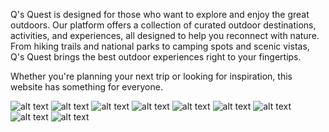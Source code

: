 Q's Quest is designed for those who want to explore and enjoy the great outdoors. Our platform offers a collection of curated outdoor destinations, activities, and experiences, all designed to help you reconnect with nature. From hiking trails and national parks to camping spots and scenic vistas, Q's Quest brings the best outdoor experiences right to your fingertips.

Whether you're planning your next trip or looking for inspiration, this website has something for everyone.


![alt text](<my_images/readme_img2/Screenshot 2024-11-08 at 9.45.41 AM.png>)
![alt text](<my_images/readme_img2/Screenshot 2024-11-08 at 9.45.45 AM.png>)
![alt text](<my_images/readme_img2/Screenshot 2024-11-08 at 9.45.51 AM.png>)
![alt text](<my_images/readme_img2/Screenshot 2024-11-08 at 9.45.54 AM.png>)
![alt text](<my_images/readme_img2/Screenshot 2024-11-08 at 9.46.02 AM.png>)
![alt text](<my_images/readme_img2/Screenshot 2024-11-08 at 9.46.48 AM.png>)
![alt text](<my_images/readme_img2/Screenshot 2024-11-08 at 9.46.53 AM.png>)
![alt text](<my_images/readme_img2/Screenshot 2024-11-08 at 9.47.02 AM.png>)
![alt text](<my_images/readme_img2/Screenshot 2024-11-13 at 10.05.58 AM.png>)